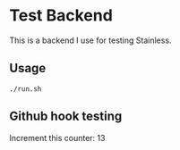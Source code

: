 # Test Backend

This is a backend I use for testing Stainless.

## Usage

```
./run.sh
```

## Github hook testing

Increment this counter: 13
